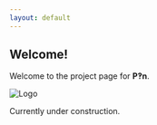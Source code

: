 ```yaml
---
layout: default
---
```

## Welcome!
Welcome to the project page for **P‽n**.

![Logo]({{site.baseurl}}/images/logo.png)

Currently under construction.
